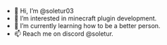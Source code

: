 - 👋 Hi, I’m @soletur03
- 👀 I’m interested in minecraft plugin development.
- 🌱 I’m currently learning how to be a better person.
- 📫 Reach me on discord @soletur.
